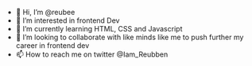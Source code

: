 - 👋 Hi, I’m @reubee
- 👀 I’m interested in frontend Dev
- 🌱 I’m currently learning HTML, CSS and Javascript
- 💞️ I’m looking to collaborate with like minds like me to push further my career in frontend dev
- 📫 How to reach me on twitter @Iam_Reubben

<!---
reubee/reubee is a ✨ special ✨ repository because its `README.md` (this file) appears on your GitHub profile.
You can click the Preview link to take a look at your changes.
--->
